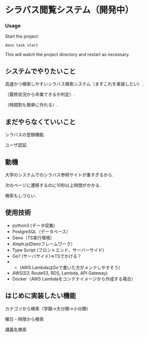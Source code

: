 

# シラバス閲覧システム（開発中）

### Usage

Start the project:

```
deno task start
```

This will watch the project directory and restart as necessary.

## システムでやりたいこと　　
高速かつ検索しやすいシラバス検索システム（まずこれを実装したい）. 

（履修状況から卒業できるか判定）. 

（時間割も簡単に作れる）. 

## まだやらなくていいこと
シラバスの登録機能. 

ユーザ認証. 

## 動機

大学のシステムでのシラバス参照サイトが重すぎるから. 

次のページに遷移するのに10秒以上時間がかかる. 

検索もしづらい. 

## 使用技術

- python3 (データ収集)
- PostgreSQL（データベース）
- Deno（TS実行環境）
- Aleph.js(Denoフレームワーク）
- Type Script (フロントエンド、サーバーサイド)
- Go? (サーバサイド)=>TSでかける？
- - (AWS LambdaはGoで書いた方がメンテしやすそう)
- AWS(S3, Route53, RDS, Lambda, API Gateway)
- Docker（AWS Lambdaをコンテナイメージから作成する場合）

## はじめに実装したい機能

カテゴリから検索（学類→大分類→小分類）

曜日・時限から検索

講義名検索

